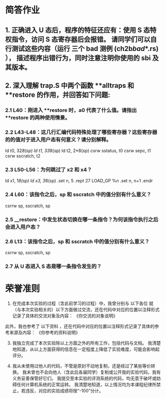 # 简答作业

## 1. 正确进入 U 态后，程序的特征还应有：使用 S 态特权指令，访问 S 态寄存器后会报错。 请同学们可以自行测试这些内容（运行 三个 bad 测例 (ch2b*bad*\*.rs) ）， 描述程序出错行为，同时注意注明你使用的 sbi 及其版本。

## 2. 深入理解 trap.S 中两个函数 **alltraps 和 **restore 的作用，并回答如下问题:

### 2.1 L40：刚进入 **restore 时，a0 代表了什么值。请指出 **restore 的两种使用情景。

### 2.2 L43-L48：这几行汇编代码特殊处理了哪些寄存器？这些寄存器的的值对于进入用户态有何意义？请分别解释。

ld t0, 32*8(sp)
ld t1, 33*8(sp)
ld t2, 2\*8(sp)
csrw sstatus, t0
csrw sepc, t1
csrw sscratch, t2

### 2.3 L50-L56：为何跳过了 x2 和 x4？

ld x1, 1*8(sp)
ld x3, 3*8(sp)
.set n, 5
.rept 27
LOAD_GP %n
.set n, n+1
.endr

### 2.4 L60：该指令之后，sp 和 sscratch 中的值分别有什么意义？

csrrw sp, sscratch, sp

### 2.5 \_\_restore：中发生状态切换在哪一条指令？为何该指令执行之后会进入用户态？

### 2.6 L13：该指令之后，sp 和 sscratch 中的值分别有什么意义？

csrrw sp, sscratch, sp

### 2.7 从 U 态进入 S 态是哪一条指令发生的？

# 荣誉准则

1. 在完成本次实验的过程（含此前学习的过程）中，我曾分别与 以下各位 就（与本次实验相关的）以下方面做过交流，还在代码中对应的位置以注释形式记录了具体的交流对象及内容：
   《你交流的对象说明》

此外，我也参考了 以下资料 ，还在代码中对应的位置以注释形式记录了具体的参考来源及内容：
《你参考的资料说明》

3. 我独立完成了本次实验除以上方面之外的所有工作，包括代码与文档。 我清楚地知道，从以上方面获得的信息在一定程度上降低了实验难度，可能会影响起评分。

4. 我从未使用过他人的代码，不管是原封不动地复制，还是经过了某些等价转换。 我未曾也不会向他人（含此后各届同学）复制或公开我的实验代码，我有义务妥善保管好它们。 我提交至本实验的评测系统的代码，均无意于破坏或妨碍任何计算机系统的正常运转。 我清楚地知道，以上情况均为本课程纪律所禁止，若违反，对应的实验成绩将按“-100”分计。
